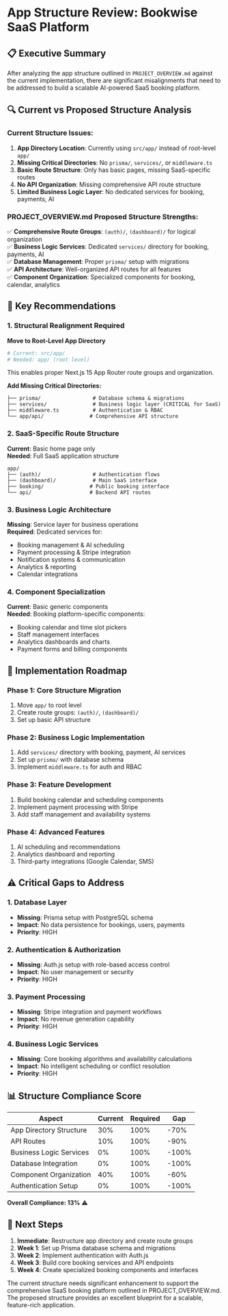 # App Structure Review: Bookwise SaaS Platform

## 📋 Executive Summary

After analyzing the app structure outlined in `PROJECT_OVERVIEW.md` against the current implementation, there are significant misalignments that need to be addressed to build a scalable AI-powered SaaS booking platform.

## 🔍 Current vs Proposed Structure Analysis

### **Current Structure Issues:**

1. **App Directory Location**: Currently using `src/app/` instead of root-level `app/`
2. **Missing Critical Directories**: No `prisma/`, `services/`, or `middleware.ts`
3. **Basic Route Structure**: Only has basic pages, missing SaaS-specific routes
4. **No API Organization**: Missing comprehensive API route structure
5. **Limited Business Logic Layer**: No dedicated services for booking, payments, AI

### **PROJECT_OVERVIEW.md Proposed Structure Strengths:**

✅ **Comprehensive Route Groups**: `(auth)/`, `(dashboard)/` for logical organization  
✅ **Business Logic Services**: Dedicated `services/` directory for booking, payments, AI  
✅ **Database Management**: Proper `prisma/` setup with migrations  
✅ **API Architecture**: Well-organized API routes for all features  
✅ **Component Organization**: Specialized components for booking, calendar, analytics

## 🎯 Key Recommendations

### **1. Structural Realignment Required**

**Move to Root-Level App Directory**

```bash
# Current: src/app/
# Needed: app/ (root level)
```

This enables proper Next.js 15 App Router route groups and organization.

**Add Missing Critical Directories:**

```
├── prisma/                 # Database schema & migrations
├── services/               # Business logic layer (CRITICAL for SaaS)
├── middleware.ts           # Authentication & RBAC
└── app/api/               # Comprehensive API structure
```

### **2. SaaS-Specific Route Structure**

**Current**: Basic home page only  
**Needed**: Full SaaS application structure

```
app/
├── (auth)/                 # Authentication flows
├── (dashboard)/            # Main SaaS interface
├── booking/               # Public booking interface
└── api/                   # Backend API routes
```

### **3. Business Logic Architecture**

**Missing**: Service layer for business operations  
**Required**: Dedicated services for:

- Booking management & AI scheduling
- Payment processing & Stripe integration
- Notification systems & communication
- Analytics & reporting
- Calendar integrations

### **4. Component Specialization**

**Current**: Basic generic components  
**Needed**: Booking platform-specific components:

- Booking calendar and time slot pickers
- Staff management interfaces
- Analytics dashboards and charts
- Payment forms and billing components

## 🚀 Implementation Roadmap

### **Phase 1: Core Structure Migration**

1. Move `app/` to root level
2. Create route groups: `(auth)/`, `(dashboard)/`
3. Set up basic API structure

### **Phase 2: Business Logic Implementation**

1. Add `services/` directory with booking, payment, AI services
2. Set up `prisma/` with database schema
3. Implement `middleware.ts` for auth and RBAC

### **Phase 3: Feature Development**

1. Build booking calendar and scheduling components
2. Implement payment processing with Stripe
3. Add staff management and availability systems

### **Phase 4: Advanced Features**

1. AI scheduling and recommendations
2. Analytics dashboard and reporting
3. Third-party integrations (Google Calendar, SMS)

## ⚠️ Critical Gaps to Address

### **1. Database Layer**

- **Missing**: Prisma setup with PostgreSQL schema
- **Impact**: No data persistence for bookings, users, payments
- **Priority**: HIGH

### **2. Authentication & Authorization**

- **Missing**: Auth.js setup with role-based access control
- **Impact**: No user management or security
- **Priority**: HIGH

### **3. Payment Processing**

- **Missing**: Stripe integration and payment workflows
- **Impact**: No revenue generation capability
- **Priority**: HIGH

### **4. Business Logic Services**

- **Missing**: Core booking algorithms and availability calculations
- **Impact**: No intelligent scheduling or conflict resolution
- **Priority**: HIGH

## 📊 Structure Compliance Score

| Aspect                  | Current | Required | Gap   |
| ----------------------- | ------- | -------- | ----- |
| App Directory Structure | 30%     | 100%     | -70%  |
| API Routes              | 10%     | 100%     | -90%  |
| Business Logic Services | 0%      | 100%     | -100% |
| Database Integration    | 0%      | 100%     | -100% |
| Component Organization  | 40%     | 100%     | -60%  |
| Authentication Setup    | 0%      | 100%     | -100% |

**Overall Compliance: 13%** ⚠️

## 🎯 Next Steps

1. **Immediate**: Restructure app directory and create route groups
2. **Week 1**: Set up Prisma database schema and migrations
3. **Week 2**: Implement authentication with Auth.js
4. **Week 3**: Build core booking services and API endpoints
5. **Week 4**: Create specialized booking components and interfaces

The current structure needs significant enhancement to support the comprehensive SaaS booking platform outlined in PROJECT_OVERVIEW.md. The proposed structure provides an excellent blueprint for a scalable, feature-rich application.
